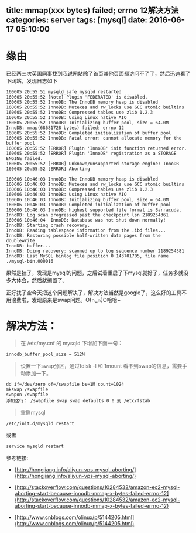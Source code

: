 title: mmap(xxx bytes) failed; errno 12解决方法			
categories: server
tags: [mysql]
date: 2016-06-17 05:10:00
---

# 缘由

已经两三次英国同事找到我说网站除了首页其他页面都访问不了了，然后迅速看了下网站，发现日志如下
```
160605 20:55:51 mysqld_safe mysqld restarted
160605 20:55:52 [Note] Plugin 'FEDERATED' is disabled.
160605 20:55:52 InnoDB: The InnoDB memory heap is disabled
160605 20:55:52 InnoDB: Mutexes and rw_locks use GCC atomic builtins
160605 20:55:52 InnoDB: Compressed tables use zlib 1.2.3
160605 20:55:52 InnoDB: Using Linux native AIO
160605 20:55:52 InnoDB: Initializing buffer pool, size = 64.0M
InnoDB: mmap(68681728 bytes) failed; errno 12
160605 20:55:52 InnoDB: Completed initialization of buffer pool
160605 20:55:52 InnoDB: Fatal error: cannot allocate memory for the buffer pool
160605 20:55:52 [ERROR] Plugin 'InnoDB' init function returned error.
160605 20:55:52 [ERROR] Plugin 'InnoDB' registration as a STORAGE ENGINE failed.
160605 20:55:52 [ERROR] Unknown/unsupported storage engine: InnoDB
160605 20:55:52 [ERROR] Aborting
```

```
160606 10:46:03 InnoDB: The InnoDB memory heap is disabled
160606 10:46:03 InnoDB: Mutexes and rw_locks use GCC atomic builtins
160606 10:46:03 InnoDB: Compressed tables use zlib 1.2.3
160606 10:46:03 InnoDB: Using Linux native AIO
160606 10:46:03 InnoDB: Initializing buffer pool, size = 64.0M
160606 10:46:03 InnoDB: Completed initialization of buffer pool
160606 10:46:03 InnoDB: highest supported file format is Barracuda.
InnoDB: Log scan progressed past the checkpoint lsn 2189254361
160606 10:46:04  InnoDB: Database was not shut down normally!
InnoDB: Starting crash recovery.
InnoDB: Reading tablespace information from the .ibd files...
InnoDB: Restoring possible half-written data pages from the doublewrite
InnoDB: buffer...
InnoDB: Doing recovery: scanned up to log sequence number 2189254381
InnoDB: Last MySQL binlog file position 0 143701705, file name ./mysql-bin.000016
```

果然是挂了，发现是mysql的问题，之后试着重启了下mysql就好了，任务多就没多大体会，然后就搁置了。

正好找了空今天把这个问题解决了，解决方法当然是google了，这么好的工具不用浪费啦，发现原来是swap问题。O(∩_∩)O哈哈~

# 解决方法：

> 在 /etc/my.cnf 的 mysqld 下增加下面一句：

```
innodb_buffer_pool_size = 512M

```

> 设置一下swap分区，通过fdisk -l 和 1mount 看不到swap的信息，需要手动添加一下。

```
dd if=/dev/zero of=/swapfile bs=1M count=1024
mkswap /swapfile
swapon /swapfile
添加这行： /swapfile swap swap defaults 0 0 到 /etc/fstab
```

> 重启mysql

```
/etc/init.d/mysqld restart

```
或者
```
service mysqld restart
```


参考链接:

- [http://hongjiang.info/aliyun-vps-mysql-aborting/](http://hongjiang.info/aliyun-vps-mysql-aborting/)

- [http://stackoverflow.com/questions/10284532/amazon-ec2-mysql-aborting-start-because-innodb-mmap-x-bytes-failed-errno-12](http://stackoverflow.com/questions/10284532/amazon-ec2-mysql-aborting-start-because-innodb-mmap-x-bytes-failed-errno-12)

- [http://www.cnblogs.com/olinux/p/5144205.html](http://www.cnblogs.com/olinux/p/5144205.html)


